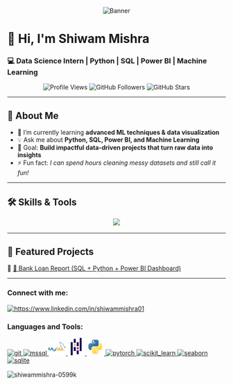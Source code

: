 <!-- Banner -->
<p align="center">
  <img src="https://i.imgur.com/dBaSKWF.gif" width="900" alt="Banner"/>
</p>


# 👋 Hi, I'm Shiwam Mishra  
### 💻 Data Science Intern | Python | SQL | Power BI | Machine Learning  

<p align="center">
  <img src="https://komarev.com/ghpvc/?username=ShiwamMishra&label=Profile%20Views&color=0e75b6&style=flat" alt="Profile Views"/>
  <img src="https://img.shields.io/github/followers/ShiwamMishra?label=Followers&style=social" alt="GitHub Followers"/>
  <img src="https://img.shields.io/github/stars/ShiwamMishra?affiliations=OWNER%2CCOLLABORATOR&style=social" alt="GitHub Stars"/>
</p>

---

## 🚀 About Me
- 🌱 I’m currently learning **advanced ML techniques & data visualization**  
- 💡 Ask me about **Python, SQL, Power BI, and Machine Learning**  
- 🎯 Goal: **Build impactful data-driven projects that turn raw data into insights**  
- ⚡ Fun fact: *I can spend hours cleaning messy datasets and still call it fun!*  

---

## 🛠️ Skills & Tools  
<p align="center">
  <img src="https://skillicons.dev/icons?i=python,sqlite,mysql,sklearn,git,github,vscode&perline=6" />
</p>

---

## 🎨 Featured Projects  
🔹 [🏦 Bank Loan Report (SQL + Python + Power BI Dashboard)](https://github.com/ShiwamMishra-0599k/Bank-Loan-Report.git) 


---
<h3 align="left">Connect with me:</h3>
<p align="left">
<a href="https://linkedin.com/in/https://www.linkedin.com/in/shiwammishra01" target="blank"><img align="center" src="https://raw.githubusercontent.com/rahuldkjain/github-profile-readme-generator/master/src/images/icons/Social/linked-in-alt.svg" alt="https://www.linkedin.com/in/shiwammishra01" height="30" width="40" /></a>
</p>

<h3 align="left">Languages and Tools:</h3>
<p align="left"> <a href="https://git-scm.com/" target="_blank" rel="noreferrer"> <img src="https://www.vectorlogo.zone/logos/git-scm/git-scm-icon.svg" alt="git" width="40" height="40"/> </a> <a href="https://www.microsoft.com/en-us/sql-server" target="_blank" rel="noreferrer"> <img src="https://www.svgrepo.com/show/303229/microsoft-sql-server-logo.svg" alt="mssql" width="40" height="40"/> </a> <a href="https://www.mysql.com/" target="_blank" rel="noreferrer"> <img src="https://raw.githubusercontent.com/devicons/devicon/master/icons/mysql/mysql-original-wordmark.svg" alt="mysql" width="40" height="40"/> </a> <a href="https://pandas.pydata.org/" target="_blank" rel="noreferrer"> <img src="https://raw.githubusercontent.com/devicons/devicon/2ae2a900d2f041da66e950e4d48052658d850630/icons/pandas/pandas-original.svg" alt="pandas" width="40" height="40"/> </a> <a href="https://www.python.org" target="_blank" rel="noreferrer"> <img src="https://raw.githubusercontent.com/devicons/devicon/master/icons/python/python-original.svg" alt="python" width="40" height="40"/> </a> <a href="https://pytorch.org/" target="_blank" rel="noreferrer"> <img src="https://www.vectorlogo.zone/logos/pytorch/pytorch-icon.svg" alt="pytorch" width="40" height="40"/> </a> <a href="https://scikit-learn.org/" target="_blank" rel="noreferrer"> <img src="https://upload.wikimedia.org/wikipedia/commons/0/05/Scikit_learn_logo_small.svg" alt="scikit_learn" width="40" height="40"/> </a> <a href="https://seaborn.pydata.org/" target="_blank" rel="noreferrer"> <img src="https://seaborn.pydata.org/_images/logo-mark-lightbg.svg" alt="seaborn" width="40" height="40"/> </a> <a href="https://www.sqlite.org/" target="_blank" rel="noreferrer"> <img src="https://www.vectorlogo.zone/logos/sqlite/sqlite-icon.svg" alt="sqlite" width="40" height="40"/> </a> </p>

<p><img align="center" src="https://github-readme-stats.vercel.app/api/top-langs?username=shiwammishra-0599k&show_icons=true&locale=en&layout=compact" alt="shiwammishra-0599k" /></p>
